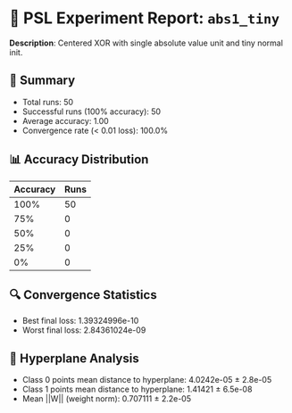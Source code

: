 # 🧪 PSL Experiment Report: `abs1_tiny`

**Description**: Centered XOR with single absolute value unit and tiny normal init.

## 🎯 Summary
- Total runs: 50
- Successful runs (100% accuracy): 50
- Average accuracy: 1.00
- Convergence rate (< 0.01 loss): 100.0%

## 📊 Accuracy Distribution
| Accuracy | Runs |
|----------|------|
| 100% | 50 |
| 75% | 0 |
| 50% | 0 |
| 25% | 0 |
| 0% | 0 |

## 🔍 Convergence Statistics
- Best final loss: 1.39324996e-10
- Worst final loss: 2.84361024e-09

## 🧠 Hyperplane Analysis
- Class 0 points mean distance to hyperplane: 4.0242e-05 ± 2.8e-05
- Class 1 points mean distance to hyperplane: 1.41421 ± 6.5e-08
- Mean ||W|| (weight norm): 0.707111 ± 2.2e-05
